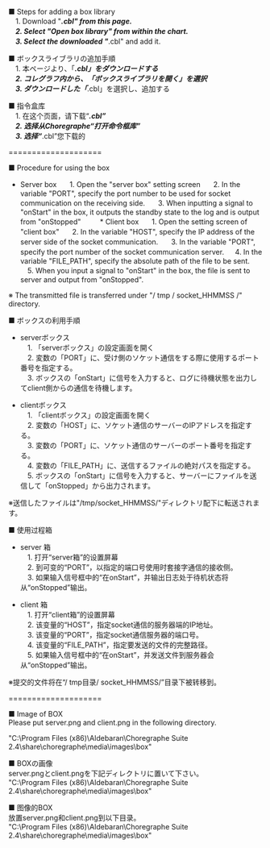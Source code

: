 ■ Steps for adding a box library  
　1. Download "***.cbl" from this page.  
　2. Select "Open box library" from within the chart.  
　3. Select the downloaded "***.cbl" and add it.  
  
■ ボックスライブラリの追加手順  
　1. 本ページより、「***.cbl」をダウンロードする  
　2. コレグラフ内から、「ボックスライブラリを開く」を選択  
　3. ダウンロードした「***.cbl」を選択し、追加する  
  
■ 指令盒库  
　1. 在这个页面，请下载“***.cbl”  
　2. 选择从Choregraphe“打开命令框库”  
　3. 选择“***.cbl”您下载的  
  
====================  
  
■ Procedure for using the box  
* Server box  
　1. Open the "server box" setting screen  
　2. In the variable "PORT", specify the port number to be used for socket communication on the receiving side.  
　3. When inputting a signal to "onStart" in the box, it outputs the standby state to the log and is output from "onStopped"  
  
　* Client box  
　1. Open the setting screen of "client box"  
　2. In the variable "HOST", specify the IP address of the server side of the socket communication.  
　3. In the variable "PORT", specify the port number of the socket communication server. 
　4. In the variable "FILE_PATH", specify the absolute path of the file to be sent.  
　5. When you input a signal to "onStart" in the box, the file is sent to server and output from "onStopped".  
  
※  The transmitted file is transferred under "/ tmp / socket_HHMMSS /" directory.
  
■ ボックスの利用手順  
* serverボックス  
　1. 「serverボックス」の設定画面を開く  
　2. 変数の「PORT」に、受け側のソケット通信をする際に使用するポート番号を指定する。  
　3. ボックスの「onStart」に信号を入力すると、ログに待機状態を出力してclient側からの通信を待機します。  
  
* clientボックス  
　1. 「clientボックス」の設定画面を開く  
　2. 変数の「HOST」に、ソケット通信のサーバーのIPアドレスを指定する。  
　3. 変数の「PORT」に、ソケット通信のサーバーのポート番号を指定する。  
　4. 変数の「FILE_PATH」に、送信するファイルの絶対パスを指定する。  
　5. ボックスの「onStart」に信号を入力すると、サーバーにファイルを送信して「onStopped」から出力されます。  
  
※送信したファイルは"/tmp/socket_HHMMSS/"ディレクトリ配下に転送されます。  
  
■ 使用过程箱  
* server 箱  
　1. 打开“server箱”的设置屏幕  
　2. 到可变的“PORT”，以指定的端口号使用时套接字通信的接收侧。  
　3. 如果输入信号框中的“在onStart”，并输出日志处于待机状态将从“onStopped”输出。  
  
* client 箱  
　1. 打开“client箱”的设置屏幕  
　2. 该变量的“HOST”，指定socket通信的服务器端的IP地址。  
　3. 该变量的“PORT”，指定socket通信服务器的端口号。  
　4. 该变量的“FILE_PATH”，指定要发送的文件的完整路径。  
　5. 如果输入信号框中的“在onStart”，并发送文件到服务器会从“onStopped”输出。  
  
※提交的文件将在“/ tmp目录/ socket_HHMMSS/”目录下被转移到。  
  
====================  
  
■ Image of BOX  
Please put server.png and client.png in the following directory.  
  
"C:\Program Files (x86)\Aldebaran\Choregraphe Suite 2.4\share\choregraphe\media\images\box"  
  
■ BOXの画像  
server.pngとclient.pngを下記ディレクトリに置いて下さい。  
"C:\Program Files (x86)\Aldebaran\Choregraphe Suite 2.4\share\choregraphe\media\images\box"  
  
■ 图像的BOX  
放置server.png和client.png到以下目录。  
"C:\Program Files (x86)\Aldebaran\Choregraphe Suite 2.4\share\choregraphe\media\images\box"  
